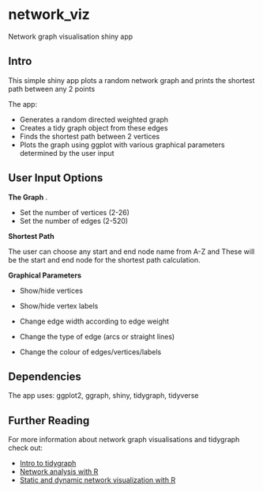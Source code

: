 # network_viz

Network graph visualisation shiny app 

## Intro

This  simple shiny app plots a random network graph and prints the shortest path between any 2 points

The app:   

* Generates a random directed weighted graph    
* Creates a tidy graph object from these edges    
* Finds the shortest path between 2 vertices
* Plots the graph using ggplot with various graphical parameters determined by the user input

## User Input Options

**The Graph** .  
* Set the number of vertices (2-26)
* Set the number of edges (2-520)

**Shortest Path**

The user can choose any start and end node name from A-Z and These will be the start and end node for the shortest path calculation.

**Graphical Parameters**

* Show/hide vertices
* Show/hide vertex labels

* Change edge width according to edge weight 
* Change the type of edge (arcs or straight lines)
* Change the colour of edges/vertices/labels

## Dependencies

The app uses: ggplot2, ggraph, shiny, tidygraph, tidyverse  

## Further Reading

For more information about network graph visualisations and tidygraph check out:

* [Intro to tidygraph](https://www.data-imaginist.com/2017/introducing-tidygraph/)   
* [Network analysis with R](https://www.jessesadler.com/post/network-analysis-with-r/)   
* [Static and dynamic network visualization with R](http://kateto.net/network-visualization)   



